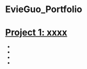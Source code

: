 # EvieGuo_Portfolio

# [Project 1: xxxx](https://)
*
*
*
*
[](https://github.com/EvieXinqiGuo/EvieGuo_Portfolio/blob/main/images/Picture4.png)
